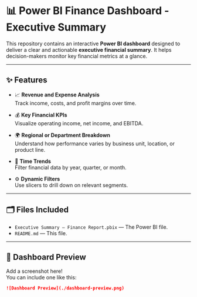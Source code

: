 # 📊 Power BI Finance Dashboard - Executive Summary

This repository contains an interactive **Power BI dashboard** designed to deliver a clear and actionable **executive financial summary**. It helps decision-makers monitor key financial metrics at a glance.

---

## ✨ Features

- 📈 **Revenue and Expense Analysis**  
  Track income, costs, and profit margins over time.

- 💰 **Key Financial KPIs**  
  Visualize operating income, net income, and EBITDA.

- 🌍 **Regional or Department Breakdown**  
  Understand how performance varies by business unit, location, or product line.

- 📅 **Time Trends**  
  Filter financial data by year, quarter, or month.

- ⚙️ **Dynamic Filters**  
  Use slicers to drill down on relevant segments.

---

## 🗂️ Files Included

- `Executive Summary – Finance Report.pbix` — The Power BI file.
- `README.md` — This file.

---

## 📸 Dashboard Preview

Add a screenshot here!  
You can include one like this:  
```markdown
![Dashboard Preview](./dashboard-preview.png)
